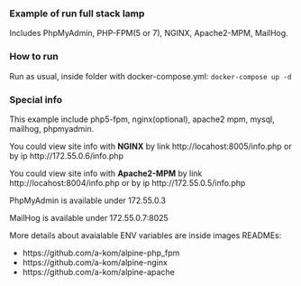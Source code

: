 ### Example of run full stack lamp
Includes PhpMyAdmin, PHP-FPM(5 or 7), NGINX, Apache2-MPM, MailHog.

### How to run
Run as usual, inside folder with docker-compose.yml: <code>docker-compose up -d</code>

### Special info
<p>This example include php5-fpm, nginx(optional), apache2 mpm, mysql, mailhog, phpmyadmin.</p>
<p>You could view site info with <strong>NGINX</strong> by link http://locahost:8005/info.php or by ip http://172.55.0.6/info.php</p>
<p>You could view site info with <strong>Apache2-MPM</strong> by link http://locahost:8004/info.php or by ip http://172.55.0.5/info.php</p>
<p> <stong>PhpMyAdmin</stong> is available under 172.55.0.3</p>
<p> <stong>MailHog</stong> is available under 172.55.0.7:8025 </p>
<p> More details about avaialable ENV variables are inside images READMEs: </p>
<ul>
<li>https://github.com/a-kom/alpine-php_fpm</li>
<li>https://github.com/a-kom/alpine-nginx</li>
<li>https://github.com/a-kom/alpine-apache</li>
</ul>
